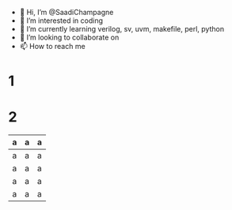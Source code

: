 - 👋 Hi, I’m @SaadiChampagne
- 👀 I’m interested in coding
- 🌱 I’m currently learning verilog, sv, uvm, makefile, perl, python 
- 💞️ I’m looking to collaborate on 
- 📫 How to reach me 



# 1
# 2

a|a|a
-|-|-
a|a|a
a|a|a
a|a|a
a|a|a
